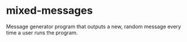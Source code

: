 # mixed-messages
Message generator program that outputs a new, random message every time a user runs the program.
